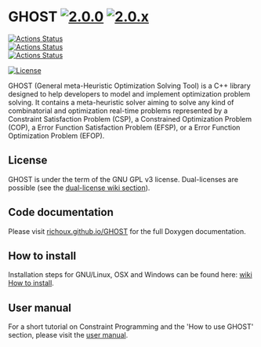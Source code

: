 GHOST [![2.0.0](https://img.shields.io/badge/stable-2.0.0-brightgreen.svg)](https://github.com/richoux/GHOST/releases/tag/2.0.0) [![2.0.x](https://img.shields.io/badge/latest-2.0.x-f57f17.svg)](https://github.com/richoux/GHOST/tree/develop)
=====

[![Actions Status](https://github.com/richoux/GHOST/workflows/Linux_Release_Test/badge.svg)](https://github.com/richoux/GHOST/actions)  
[![Actions Status](https://github.com/richoux/GHOST/workflows/MacOS_Release_Test/badge.svg)](https://github.com/richoux/GHOST/actions)  
[![Actions Status](https://github.com/richoux/GHOST/workflows/Windows_Release_Test/badge.svg)](https://github.com/richoux/GHOST/actions)

[![License](https://img.shields.io/badge/License-GNU_GPL_v3-blue.svg)](https://www.gnu.org/licenses/gpl-3.0.en.html)

GHOST (General meta-Heuristic Optimization Solving Tool) is a C++ library designed to help developers to model and implement optimization problem solving. It contains a meta-heuristic solver aiming to solve any kind of combinatorial and optimization real-time problems represented by a Constraint Satisfaction Problem (CSP), a Constrained Optimization Problem (COP), a Error Function Satisfaction Problem (EFSP), or a Error Function Optimization Problem (EFOP).

## License

GHOST is under the term of the GNU GPL v3 license. Dual-licenses are possible (see the [dual-license wiki section](https://github.com/richoux/GHOST/wiki/1.-Introduction#possibilities-for-dual-license)).

## Code documentation

Please visit [richoux.github.io/GHOST](https://richoux.github.io/GHOST) for the full Doxygen documentation.

## How to install

Installation steps for GNU/Linux, OSX and Windows can be found here: [wiki How to install](https://github.com/richoux/GHOST/wiki/2.-How-to-install).

## User manual

For a short tutorial on Constraint Programming and the 'How to use GHOST' section, please visit the [user manual](https://github.com/richoux/GHOST/wiki).
